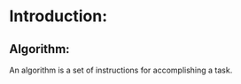 # Introduction:

## Algorithm:
<p>An algorithm is a set of instructions for accomplishing a task.<p>

